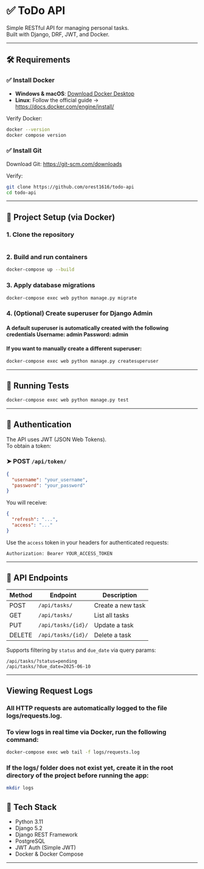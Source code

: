 # ✅ ToDo API

Simple RESTful API for managing personal tasks.  
Built with Django, DRF, JWT, and Docker.

---

## 🛠️ Requirements

### ✅ Install Docker

- **Windows & macOS**: [Download Docker Desktop](https://www.docker.com/products/docker-desktop/)
- **Linux**: Follow the official guide → https://docs.docker.com/engine/install/

Verify Docker:

```bash
docker --version
docker compose version
```

### ✅ Install Git

Download Git: https://git-scm.com/downloads

Verify:

```bash
git clone https://github.com/orest1616/todo-api
cd todo-api
```

---

## 🚀 Project Setup (via Docker)

### 1. Clone the repository

```bash

```

### 2. Build and run containers

```bash
docker-compose up --build
```

### 3. Apply database migrations

```bash
docker-compose exec web python manage.py migrate
```

### 4. (Optional) Create superuser for Django Admin
#### A default superuser is automatically created with the following credentials Username: admin Password: admin
#### If you want to manually create a different superuser:
```bash
docker-compose exec web python manage.py createsuperuser
```

---

## 🧪 Running Tests

```bash
docker-compose exec web python manage.py test
```

---

## 🔐 Authentication

The API uses JWT (JSON Web Tokens).  
To obtain a token:

### ➤ POST `/api/token/`

```json
{
  "username": "your_username",
  "password": "your_password"
}
```

You will receive:

```json
{
  "refresh": "...",
  "access": "..."
}
```

Use the `access` token in your headers for authenticated requests:

```
Authorization: Bearer YOUR_ACCESS_TOKEN
```

---

## 📮 API Endpoints

| Method | Endpoint           | Description               |
|--------|--------------------|---------------------------|
| POST   | `/api/tasks/`      | Create a new task         |
| GET    | `/api/tasks/`      | List all tasks            |
| PUT    | `/api/tasks/{id}/` | Update a task             |
| DELETE | `/api/tasks/{id}/` | Delete a task             |

Supports filtering by `status` and `due_date` via query params:

```
/api/tasks/?status=pending
/api/tasks/?due_date=2025-06-10
```

---

## Viewing Request Logs
### All HTTP requests are automatically logged to the file logs/requests.log.
### To view logs in real time via Docker, run the following command:
```bash
docker-compose exec web tail -f logs/requests.log
```
###  If the logs/ folder does not exist yet, create it in the root directory of the project before running the app:
```bash
mkdir logs
```

## 📂 Tech Stack

- Python 3.11
- Django 5.2
- Django REST Framework
- PostgreSQL
- JWT Auth (Simple JWT)
- Docker & Docker Compose

---
